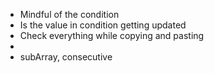 - Mindful of the condition
- Is the value in condition getting updated
- Check everything while copying and pasting
- 
- subArray, consecutive 